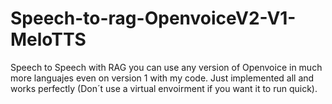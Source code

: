 # Speech-to-rag-OpenvoiceV2-V1-MeloTTS
Speech to Speech with RAG you can use any version of Openvoice in much more languajes even on version 1 with my code. Just implemented all and works perfectly (Don´t use a virtual envoirment if you want it to run quick).
